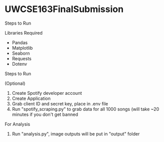# UWCSE163FinalSubmission

Steps to Run

Libraries Required

* Pandas
* Matplotlib
* Seaborn
* Requests
* Dotenv

Steps to Run

(Optional)

1. Create Spotify developer account
2. Create Application
3. Grab client ID and secret key, place in .env file
4. Run "spotify_scraping.py" to grab data for all 1000 songs (will take ~20 minutes if you don't get banned

For Analysis

1. Run "analysis.py", image outputs will be put in "output" folder
